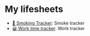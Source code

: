 # My lifesheets

- [🚬 Smoking Tracker](smoking-tracker): Smoke tracker
- [😀 Work time tracker](work-time-tracker): Work tracker